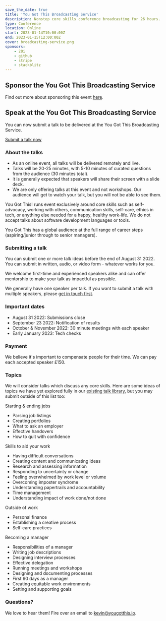 ```yaml
---
save_the_date: true
title: 'You Got This Broadcasting Service'
description: Nonstop core skills conference broadcasting for 26 hours.
type: Conference
location: Online
start: 2023-01-14T10:00:00Z
end: 2023-01-15T12:00:00Z
cover: broadcasting-service.png
sponsors:
    - 20i
    - github
    - stripe
    - stackblitz
---
```

<div class="mt-6"></div>

## Sponsor the You Got This Broadcasting Service

Find out more about sponsoring this event [here](/sponsors/info/conf).

## Speak at the You Got This Broadcasting Service

You can now submit a talk to be delivered at the You Got This Broadcasting Service.

<a href="https://airtable.com/shruPP1zoptlV7TYt" class="button bright link">Submit a talk now</a>

### About the talks

- As an online event, all talks will be delivered remotely and live.
- Talks will be 20-25 minutes, with 5-10 minutes of curated questions from the audience (30 minutes total).
- It is generally expected that speakers will share their screen with a slide deck.
- We are only offering talks at this event and not workshops. Our audience will get to watch your talk, but you will not be able to see them.

You Got This! runs event exclusively around core skills such as self-advocacy, working with others, communication skills, self-care, ethics in tech, or anything else needed for a happy, healthy work-life. We do not accept talks about software development languages or tools.

You Got This has a global audience at the full range of career steps (aspiring/junior through to senior managers).

### Submitting a talk

You can submit one or more talk ideas before the end of August 31 2022. You can submit in written, audio, or video form - whatever works for you.

We welcome first-time and experienced speakers alike and can offer mentorship to make your talk as impactful as possible.

We generally have one speaker per talk. If you want to submit a talk with multiple speakers, please [get in touch first](mailto:kevin@yougotthis.io).

### Important dates

- August 31 2022: Submissions close
- September 23 2022: Notification of results
- October & November 2022: 30 minute meetings with each speaker
- Early January 2023: Tech checks

### Payment

We believe it's important to compensate people for their time. We can pay each accepted speaker £150.

### Topics

We will consider talks which discuss any core skills. Here are some ideas of topics we have yet explored fully in our [existing talk library](/library), but you may submit outside of this list too:

Starting & ending jobs
- Parsing job listings
- Creating portfolios
- What to ask an employer
- Effective handovers
- How to quit with confidence

Skills to aid your work
- Having difficult conversations
- Creating content and communicating ideas
- Research and assessing information
- Responding to uncertainty or change
- Feeling overwhelmed by work level or volume
- Overcoming imposter syndrome
- Understanding papertrails and accountability
- Time management
- Understanding impact of work done/not done

Outside of work
- Personal finance
- Establishing a creative process
- Self-care practices

Becoming a manager
- Responsibilities of a manager
- Writing job descriptions
- Designing interview processes
- Effective delegation
- Running meetings and workshops
- Designing and documenting processes
- First 90 days as a manager
- Creating equitable work environments
- Setting and supporting goals

### Questions?

We love to hear them! Fire over an email to [kevin@yougotthis.io](mailto:kevin@yougotthis.io).
